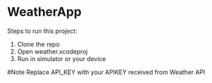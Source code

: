 # WeatherApp
Steps to run this project:
1. Clone the repo
2. Open weather.xcodeproj
3. Run in simulator or your device

#Note
Replace API_KEY with your APIKEY received from Weather API
